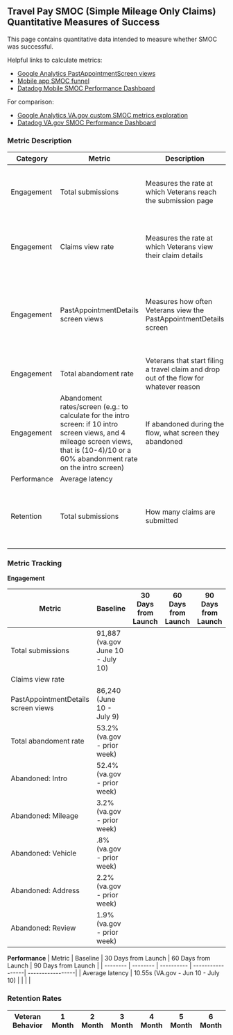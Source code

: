## Travel Pay SMOC (Simple Mileage Only Claims) Quantitative Measures of Success
This page contains quantitative data intended to measure whether SMOC was successful. 

Helpful links to calculate metrics:

- [Google Analytics PastAppointmentScreen views](https://analytics.google.com/analytics/web/#/p265787033/reports/explorer?params=_u..nav%3Dmaui%26_r.explorerCard..filterTerm%3DPastAppointmentDetails%26_r.explorerCard..startRow%3D0&ruid=ced1337d-3a70-4a17-9676-779d83dc8e76&collectionId=11110714483&r=all-pages-and-screens)
- [Mobile app SMOC funnel](https://analytics.google.com/analytics/web/#/analysis/p265787033/edit/v65E2cAbSj2zCIMBQby8JQ)
- [Datadog Mobile SMOC Performance Dashboard](https://vagov.ddog-gov.com/dashboard/rhb-i5t-2sv/travel-pay-mobile-smoc-performance-dashboard?fromUser=false&refresh_mode=sliding&from_ts=1751661535740&to_ts=1752266335740&live=true)

For comparison:
- [Google Analytics VA.gov custom SMOC metrics exploration](https://analytics.google.com/analytics/web/#/analysis/p419143770/edit/oRSEarxUSKih9wvx1DGnFg)
- [Datadog VA.gov SMOC Performance Dashboard](https://vagov.ddog-gov.com/dashboard/27b-m6k-7an/travel-pay-smoc-performance-dashboard?fromUser=false&refresh_mode=paused&from_ts=1749554640000&to_ts=1752207840000&live=false)


### Metric Description

|Category | Metric | Description | Hypothesis | Numerator | Denominator 
| -------- | ---------- | ---------- | ---------- | -------| -------|
|Engagement|Total submissions |Measures the rate at which Veterans reach the submission page | Veterans successfully move through the flow and submit their travel claim|# of submissions (from DataDog) | |
|Engagement|Claims view rate|Measures the rate at which Veterans view their claim details|Veterans will want more information about their claim than provided|# of SSO link clicks to the claim details page on VA.gov||
|Engagement|PastAppointmentDetails screen views|Measures how often Veterans view the PastAppointmentDetails screen|Veterans will view the past appointment details screen at a higher rate because Veterans want to file for travel reimbursement|# of PastAppointmentDetails screen views|Baseline metric|
|Engagement|Total abandoment rate|Veterans that start filing a travel claim and drop out of the flow for whatever reason|Most users will abandon on the intro screen |# of submissions (from DataDog) |# of InterstitialScreen views|
|Engagement | Abandoment rates/screen (e.g.: to calculate for the intro screen: if 10 intro screen views, and 4 mileage screen views, that is (10-4)/10 or a 60% abandonment rate on the intro screen) |If abandoned during the flow, what screen they abandoned | Most will abandon on the intro screen | current screen views - following screen views | current screen views |
| Performance | Average latency |  | |  |  |
| Retention | Total submissions | How many claims are submitted | As more users learn of the availability of SMOC on Mobile submissions will rise | # of submissions (from DataDog)  |  |

### Metric Tracking
**Engagement** 

| Metric | Baseline | 30 Days from Launch | 60 Days from Launch | 90 Days from Launch |
| -------- | -------- | ---------- | -----------------| -----------------| 
|Total submissions | 91,887 (va.gov June 10 - July 10) | |||
|Claims view rate|||||
|PastAppointmentDetails screen views| 86,240 (June 10 - July 9) ||||
|Total abandoment rate| 53.2% (va.gov - prior week) ||||
|Abandoned: Intro | 52.4% (va.gov - prior week)| ||  |
|Abandoned: Mileage | 3.2% (va.gov - prior week) | ||  |
|Abandoned: Vehicle | .8% (va.gov - prior week) | ||  |
|Abandoned: Address | 2.2% (va.gov - prior week) | ||  |
|Abandoned: Review | 1.9% (va.gov - prior week) | ||  |

**Performance** 
| Metric | Baseline | 30 Days from Launch | 60 Days from Launch | 90 Days from Launch |
| -------- | -------- | ---------- | -----------------| -----------------| 
| Average latency | 10.55s (VA.gov - Jun 10 - July 10) |  | | | 

### Retention Rates 

| Veteran Behavior | 1 Month | 2 Month | 3 Month | 4 Month| 5 Month | 6 Month |
| -------- | -------- | ---------- | ----------------- | -----------------| ----------- | --------- |


